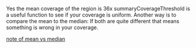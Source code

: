 Yes the mean coverage of the region is 36x
	summaryCoverageThreshold is a useful function to see if your coverage is uniform. 
Another way is to compare the mean to the median:
	If both are quite different that means something is wrong in your coverage.

[note of mean vs median](notes/_DOC2.md)